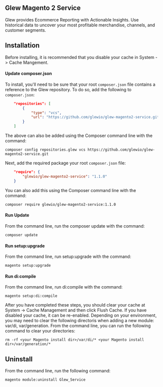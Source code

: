 ## Glew Magento 2 Service

Glew provides Ecommerce Reporting with Actionable Insights.  Use historical data to uncover your most profitable merchandise, channels, and customer segments.

## Installation

Before installing, it is recommended that you disable your cache in System -> Cache Mangement.

#### Update composer.json
To install, you'll need to be sure that your root `composer.json` file contains a reference to the Glew repository.  To do so, add the following to `composer.json`:

```json
    "repositories": [
        {
            "type": "vcs",                                                                                                              
            "url": "https://github.com/glewio/glew-magento2-service.git"
        }
    ]
```

The above can also be added using the Composer command line with the command: 

    composer config repositories.glew vcs https://github.com/glewio/glew-magento2-service.git
    
Next, add the required package your root `composer.json` file:

```json
    "require": {
        "glewio/glew-magento2-service": "1.1.0"
    }
```

You can also add this using the Composer command line with the command:

    composer require glewio/glew-magento2-service:1.1.0

#### Run Update
From the command line, run the composer update with the command:

    composer update

#### Run setup:upgrade
From the command line, run setup:upgrade with the command:

    magento setup:upgrade

#### Run di:compile
From the command line, run di:compile with the command:

    magento setup:di:compile
    
After you have completed these steps, you should clear your cache at System -> Cache Management and then click Flush Cache.  If you have disabled your cache, it can be re-enabled.  Depending on your environment, you may need to clear the following directoris when adding a new module:  var/di, var/generation.  From the command line, you can run the following command to clear your directories:
    
    rm -rf <your Magento install dir>/var/di/* <your Magento install dir>/var/generation/*

## Uninstall
From the command line, run the following command:

    magento module:uninstall Glew_Service
